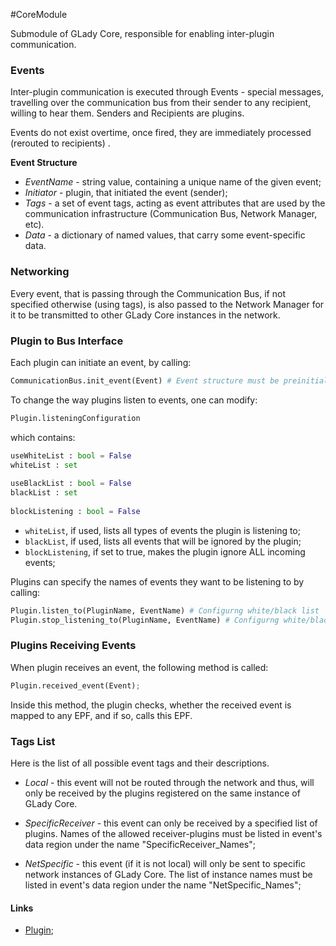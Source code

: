 #CoreModule

Submodule of GLady Core, responsible for enabling inter-plugin communication.

### Events

Inter-plugin communication is executed through Events - special messages, travelling over the communication bus from their sender to any recipient, willing to hear them. Senders and Recipients are plugins.

Events do not exist overtime, once fired, they are immediately processed (rerouted to recipients) .


**Event Structure**

* *EventName* - string value, containing a unique name of the given event;
* *Initiator* - plugin, that initiated the event (sender);
* *Tags* - a set of event tags, acting as event attributes that are used by the communication infrastructure (Communication Bus, Network Manager, etc).
* *Data* - a dictionary of named values, that carry some event-specific data.


### Networking

Every event, that is passing through the Communication Bus, if not specified otherwise (using tags), is also passed to the Network Manager for it to be transmitted to other GLady Core instances in the network.


### Plugin to Bus Interface

Each plugin can initiate an event, by calling:

```python
CommunicationBus.init_event(Event) # Event structure must be preinitialized
```

To change the way plugins listen to events, one can modify:

```python
Plugin.listeningConfiguration
```

which contains:

```python
useWhiteList : bool = False  
whiteList : set
  
useBlackList : bool = False  
blackList : set
  
blockListening : bool = False
```

* `whiteList`, if used, lists all types of events the plugin is listening to;
* `blackList`, if used, lists all events that will be ignored by the plugin;
* `blockListening`, if set to true, makes the plugin ignore ALL incoming events;

Plugins can specify the names of events they want to be listening to by calling:

```python
Plugin.listen_to(PluginName, EventName) # Configurng white/black list
Plugin.stop_listening_to(PluginName, EventName) # Configurng white/black list
```


### Plugins Receiving Events

When plugin receives an event, the following method is called:

```python
Plugin.received_event(Event);
```

 Inside this method, the plugin checks, whether the received event is mapped to any EPF, and if so, calls this EPF.


### Tags List

Here is the list of all possible event tags and their descriptions.

* *Local* - this event will not be routed through the network and thus, will only be received by the plugins registered on the same instance of GLady Core.

* *SpecificReceiver* - this event can only be received by a specified list of plugins. Names of the allowed receiver-plugins must be listed in event's data region under the name "SpecificReceiver_Names";

* *NetSpecific* - this event (if it is not local) will only be sent to specific network instances of GLady Core. The list of instance names must be listed in event's data region under the name "NetSpecific_Names"; 


#### Links
* [Plugin](Plugin.md);